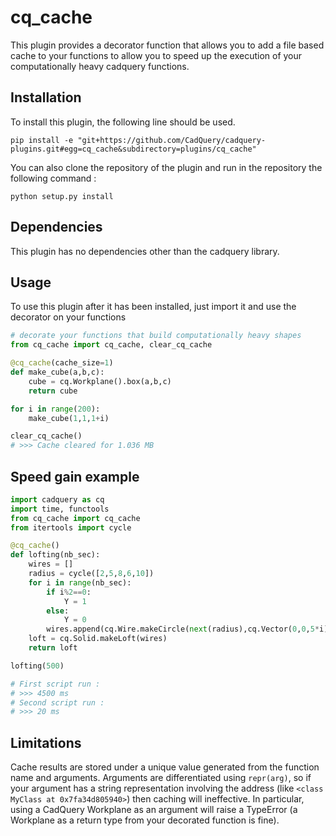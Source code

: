 # cq_cache

This plugin provides a decorator function that allows you to add a file based cache to your functions to allow you to speed up the execution of your computationally heavy cadquery functions.

## Installation

To install this plugin, the following line should be used.

```
pip install -e "git+https://github.com/CadQuery/cadquery-plugins.git#egg=cq_cache&subdirectory=plugins/cq_cache"
```
You can also clone the repository of the plugin and run in the repository the following command :
```
python setup.py install
```

## Dependencies

This plugin has no dependencies other than the cadquery library.

## Usage

To use this plugin after it has been installed, just import it and use the decorator on your functions

```python
# decorate your functions that build computationally heavy shapes
from cq_cache import cq_cache, clear_cq_cache

@cq_cache(cache_size=1)
def make_cube(a,b,c):
    cube = cq.Workplane().box(a,b,c)
    return cube

for i in range(200):
    make_cube(1,1,1+i)

clear_cq_cache()
# >>> Cache cleared for 1.036 MB
```

## Speed gain example 
```python
import cadquery as cq 
import time, functools
from cq_cache import cq_cache
from itertools import cycle

@cq_cache()
def lofting(nb_sec):
    wires = []
    radius = cycle([2,5,8,6,10])
    for i in range(nb_sec):  
        if i%2==0:
            Y = 1
        else:
            Y = 0     
        wires.append(cq.Wire.makeCircle(next(radius),cq.Vector(0,0,5*i),cq.Vector(0,Y,1)))
    loft = cq.Solid.makeLoft(wires)
    return loft

lofting(500)

# First script run :
# >>> 4500 ms
# Second script run :
# >>> 20 ms
```

## Limitations

Cache results are stored under a unique value generated from the function name and arguments. Arguments are differentiated using `repr(arg)`, so if your argument has a string representation involving the address (like `<class MyClass at 0x7fa34d805940>`) then caching will ineffective. In particular, using a CadQuery Workplane as an argument will raise a TypeError (a Workplane as a return type from your decorated function is fine).
